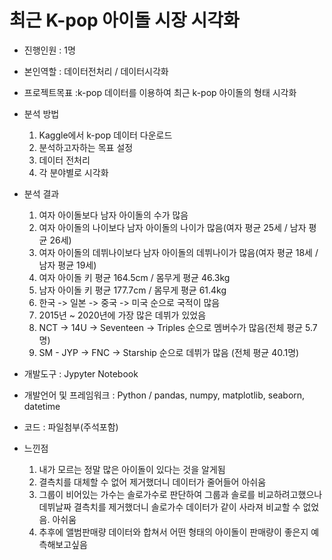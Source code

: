 # 최근 K-pop 아이돌 시장 시각화

- 진행인원 : 1명

- 본인역할 : 데이터전처리 / 데이터시각화

- 프로젝트목표 :k-pop 데이터를 이용하여 최근 k-pop 아이돌의 형태 시각화
  
- 분석 방법
   1. Kaggle에서 k-pop 데이터 다운로드
   2. 분석하고자하는 목표 설정
   3. 데이터 전처리
   4. 각 분야별로 시각화
 
      
- 분석 결과
  1. 여자 아이돌보다 남자 아이돌의 수가 많음
  2. 여자 아이돌의 나이보다 남자 아이돌의 나이가 많음(여자 평균 25세 / 남자 평균 26세)
  3. 여자 아이돌의 데뷔나이보다 남자 아이돌의 데뷔나이가 많음(여자 평균 18세 / 남자 평균 19세)
  4. 여자 아이돌 키 평균 164.5cm / 몸무게 평균 46.3kg
  5. 남자 아이돌 키 평균 177.7cm / 몸무게 평균 61.4kg
  6. 한국 -> 일본 -> 중국 -> 미국 순으로 국적이 많음
  7. 2015년 ~ 2020년에 가장 많은 데뷔가 있었음
  8. NCT -> 14U -> Seventeen -> Triples 순으로 멤버수가 많음(전체 평균 5.7명)
  9. SM - JYP -> FNC -> Starship 순으로 데뷔가 많음 (전체 평균 40.1명)

- 개발도구 : Jypyter Notebook
- 개발언어 및 프레임워크 : Python / pandas, numpy, matplotlib, seaborn, datetime
- 코드 : 파일첨부(주석포함)
- 느낀점
  1. 내가 모르는 정말 많은 아이돌이 있다는 것을 알게됨
  2. 결측치를 대체할 수 없어 제거했더니 데이터가 줄어들어 아쉬움
  3. 그룹이 비어있는 가수는 솔로가수로 판단하여 그룹과 솔로를 비교하려고했으나 데뷔날짜 결측치를 제거했더니 솔로가수 데이터가 같이 사라져 비교할 수 없었음. 아쉬움
  4. 추후에 앨범판매량 데이터와 합쳐서 어떤 형태의 아이돌이 판매량이 좋은지 예측해보고싶음
